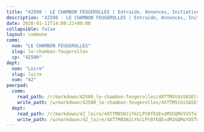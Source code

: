 ```yaml
---
title: "42500 - LE CHAMBON FEUGEROLLES | Entraide, Annonces, Initiatives"
description: "42500 - LE CHAMBON FEUGEROLLES | Entraide, Annonces, Initiatives"
date: 2020-01-11T14:09:21+09:00
collapsible: false
layout: commune
comm:
  nom: "LE CHAMBON FEUGEROLLES"
  slug: le-chambon-feugerolles
  cp: "42500"
dept:
  nom: "Loire"
  slug: loire
  num: "42"
peerpad:
  comm:
    read_path: /r/markdown/42500_le-chambon-feugerolles/4XTTM5tUsSASEtripkTYa4xrrk6ZYyr22By3JzvqJx1b9HqFe
    write_path: /w/markdown/42500_le-chambon-feugerolles/4XTTM5tUsSASEtripkTYa4xrrk6ZYyr22By3JzvqJx1b9HqFe-K3TgTkhK6wxc6xHbQEdyK7HUtMtWwUCEi35t7EGUyVpBGiCsTHCNc65CYttqcBShQJ4EiB9FcgEx1xw7couqVPzjWar7vPstvMHQpXW9kJDmzvU5auHeW6esd5gyDQ8tyTpAx65n
  dept:
    read_path: /r/markdown/42_loire/4XTTM8SNJiYkCLPtBfEQExdM2GQMoYUSTuTytLrQfQVaaYJeW
    write_path: /w/markdown/42_loire/4XTTM8SNJiYkCLPtBfEQExdM2GQMoYUSTuTytLrQfQVaaYJeW-K3TgUi5YJecchkttgL3M6Pu99u8hH2akRrHDb4XXZXATCvGiyzrNbe23fQbzNYiKWDR2re6vQN4Gxv5BQ2dayjGg1AqxtpHRtgi6cm74UeqjVtXM2ZJFa6mvBKTRc4s3X6tJYycN
---
```


